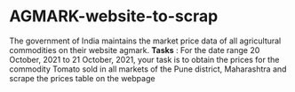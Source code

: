 # AGMARK-website-to-scrap
The government of India maintains the market price data of all agricultural commodities on their website agmark.
**Tasks** :
For the date range 20 October, 2021 to 21 October, 2021, your task is to obtain the prices for the
commodity Tomato sold in all markets of the Pune district, Maharashtra and scrape the prices table
on the webpage
